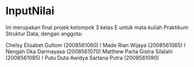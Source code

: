 # InputNilai
Ini merupakan final projek kelompok 3 kelas E untuk mata kuliah Praktikum Struktur Data, dengan anggota:

Chelsy Elisabet Gultom					      (2008561060)
I Made Rian Wijaya						        (2008561065)
I Nengah Oka Darmayasa		          	(2008561070)
Matthew Parta Gistra Silalahi		      (2008561085)
I Putu Duta Awidya Sartana Putra     	(2008561090)
